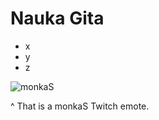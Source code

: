 # Nauka Gita

- x
- y
- z

![monkaS](https://skript.pl/uploads/monthly_2021_02/Monkaw.jpg.09a926d1d533986da6b2e7af78fa7997.jpg)

^ That is a monkaS Twitch emote.
